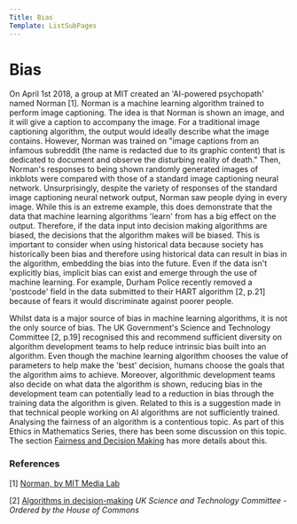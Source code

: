 ```yaml
---
Title: Bias
Template: ListSubPages
---
```




# Bias
On April 1st 2018, a group at MIT created an 'AI-powered psychopath' named Norman [1]. Norman is a machine learning algorithm trained to perform image captioning. The idea is that Norman is shown an image, and it will give a caption to accompany the image. For a traditional
image captioning algorithm, the output would ideally describe what the image contains. However, Norman was trained on "image captions
from an infamous subreddit (the name is redacted due to its graphic content) that is dedicated to document and observe the disturbing
reality of death." Then, Norman's responses to being shown randomly generated images of inkblots were compared with those of a standard image
captioning neural network. Unsurprisingly, despite the variety of responses of the standard image captioning neural network output,
Norman saw people dying in every image. While this is an extreme example, this does demonstrate that the data that machine learning
algorithms 'learn' from has a big effect on the output. Therefore, if the data input into decision making algorithms are biased, the
decisions that the algorithm makes will be biased. This is important to consider when using historical data because society has
historically been bias and therefore using historical data can result in bias in the algorithm, embedding the bias into the future. Even if
the data isn't explicitly bias, implicit bias can exist and emerge through the use of machine learning. For example, Durham Police recently
removed a 'postcode' field in the data submitted to their HART algorithm [2, p.21] because of fears it would discriminate against poorer people.

Whilst data is a major source of bias in machine learning algorithms, it is not the only source of bias. The UK Government's Science and
Technology Committee [2, p.19] recognised this and recommend sufficient diversity on algorithm development teams to help reduce intrinsic bias
built into an algorithm. Even though the machine learning algorithm chooses the value of parameters to help make the 'best' decision,
humans choose the goals that the algorithm aims to achieve. Moreover, algorithmic development teams also decide on what data the algorithm
is shown, reducing bias in the development team can potentially lead to a reduction in bias through the training data the algorithm is
given. Related to this is a suggestion made in that technical people working on AI algorithms are not sufficiently trained. Analysing the fairness of an algorithm is a contentious topic. As part of this Ethics in Mathematics Series, there has
been some discussion on this topic. The section [Fairness and Decision Making](https://cueimps.soc.srcf.net/course/course/algorithms) has
more details about this. 

### References

[1] [Norman, by MIT Media Lab](http://norman-ai.mit.edu)

[2] [Algorithms in decision-making](https://publications.parliament.uk/pa/cm201719/cmselect/cmsctech/351/351.pdf) *UK Science and Technology Committee - Ordered by the House of Commons*
